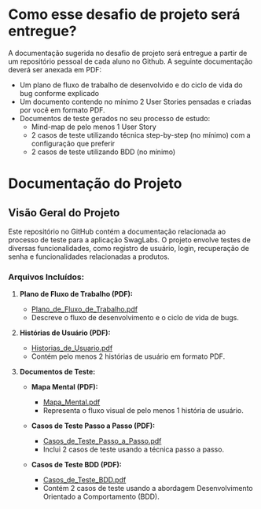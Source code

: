 # Como esse desafio de projeto será entregue?
A documentação sugerida no desafio de projeto será entregue a partir de um repositório pessoal de cada aluno no Github.
A seguinte documentação deverá ser anexada em PDF:
- Um plano de fluxo de trabalho de desenvolvido e do ciclo de vida do bug conforme explicado
- Um documento contendo no mínimo 2 User Stories pensadas e criadas por você em formato PDF.
- Documentos de teste gerados no seu processo de estudo:
  - Mind-map de pelo menos 1 User Story
  - 2 casos de teste utilizando técnica step-by-step (no mínimo) com a configuração que preferir
  - 2 casos de teste utilizando BDD (no mínimo)

# Documentação do Projeto

## Visão Geral do Projeto

Este repositório no GitHub contém a documentação relacionada ao processo de teste para a aplicação SwagLabs. O projeto envolve testes de diversas funcionalidades, como registro de usuário, login, recuperação de senha e funcionalidades relacionadas a produtos.

### Arquivos Incluídos:

1. **Plano de Fluxo de Trabalho (PDF):**
   - [Plano_de_Fluxo_de_Trabalho.pdf](link_para_plano_de_fluxo_de_trabalho.pdf)
   - Descreve o fluxo de desenvolvimento e o ciclo de vida de bugs.

2. **Histórias de Usuário (PDF):**
   - [Historias_de_Usuario.pdf](link_para_historias_de_usuario.pdf)
   - Contém pelo menos 2 histórias de usuário em formato PDF.

3. **Documentos de Teste:**
   - **Mapa Mental (PDF):**
     - [Mapa_Mental.pdf](link_para_mapa_mental.pdf)
     - Representa o fluxo visual de pelo menos 1 história de usuário.

   - **Casos de Teste Passo a Passo (PDF):**
     - [Casos_de_Teste_Passo_a_Passo.pdf](https://github.com/leandrohbar/O-Dia-a-Dia-de-um-QA-A-Pratica-de-Testes-Manuais-Funcionais/blob/main/Casos%20de%20Testes.pdf)
     - Inclui 2 casos de teste usando a técnica passo a passo.

   - **Casos de Teste BDD (PDF):**
     - [Casos_de_Teste_BDD.pdf](https://github.com/leandrohbar/O-Dia-a-Dia-de-um-QA-A-Pratica-de-Testes-Manuais-Funcionais/blob/main/Casos%20de%20Testes.pdf)
     - Contém 2 casos de teste usando a abordagem Desenvolvimento Orientado a Comportamento (BDD).

